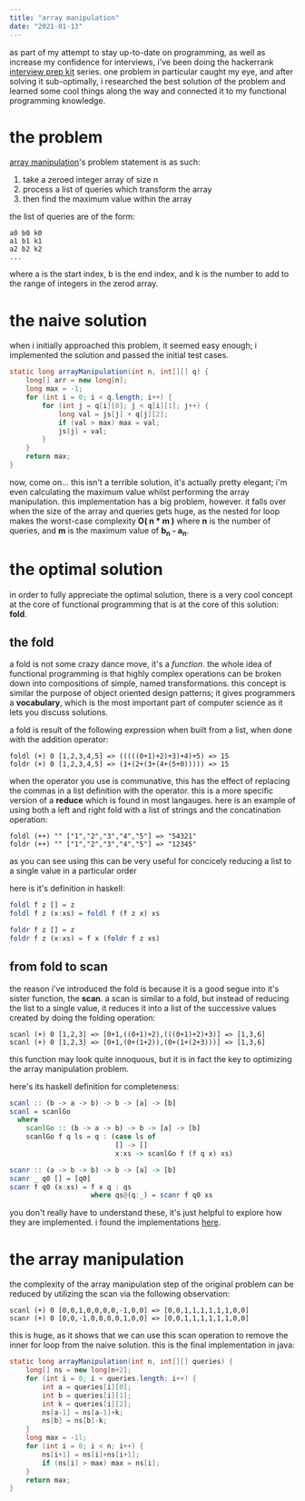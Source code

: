 ```yaml
---
title: "array manipulation"
date: "2021-01-13"
---
```


as part of my attempt to stay up-to-date on programming, as well as increase my confidence for interviews, i've been doing the hackerrank [interview prep kit](https://www.hackerrank.com/interview/interview-preparation-kit) series. one problem in particular caught my eye, and after solving it sub-optimally, i researched the best solution of the problem and learned some cool things along the way and connected it to my functional programming knowledge.

# the problem

[array manipulation](https://www.hackerrank.com/challenges/crush/problem)'s problem statement is as such:

1. take a zeroed integer array of size n
2. process a list of queries which transform the array
3. then find the maximum value within the array

the list of queries are of the form:

```
a0 b0 k0
a1 b1 k1
a2 b2 k2
...
```

where a is the start index, b is the end index, and k is the number to add to the range of integers in the zerod array.

# the naive solution

when i initially approached this problem, it seemed easy enough; i implemented the solution and passed the initial test cases.

```java
static long arrayManipulation(int n, int[][] q) {
    long[] arr = new long[n];
    long max = -1;
    for (int i = 0; i < q.length; i++) {
        for (int j = q[i][0]; j < q[i][1]; j++) {
            long val = js[j] + q[j][2];
            if (val > max) max = val;
            js[j] = val;
        }
    }
    return max;
}
```

now, come on... this isn't a terrible solution, it's actually pretty elegant; i'm even calculating the maximum value whilst performing the array manipulation. this implementation has a big problem, however. it falls over when the size of the array and queries gets huge, as the nested for loop makes the worst-case complexity **O( n * m )** where **n** is the number of queries, and **m** is the maximum value of **b<sub>n</sub> - a<sub>n</sub>**.

# the optimal solution

in order to fully appreciate the optimal solution, there is a very cool concept at the core of functional programming that is at the core of this solution: **fold**.

## the fold

a fold is not some crazy dance move, it's a *function*. the whole idea of functional programming is that highly complex operations can be broken down into compositions of simple, named transformations. this concept is similar the purpose of object oriented design patterns; it gives programmers a **vocabulary**, which is the most important part of computer science as it lets you discuss solutions.

a fold is result of the following expression when built from a list, when done with the addition operator:

```
foldl (+) 0 [1,2,3,4,5] => (((((0+1)+2)+3)+4)+5) => 15
foldr (+) 0 [1,2,3,4,5] => (1+(2+(3+(4+(5+0))))) => 15
```

when the operator you use is communative, this has the effect of replacing the commas in a list definition with the operator. this is a more specific version of a **reduce** which is found in most langauges. here is an example of using both a left and right fold with a list of strings and the concatination operation:

```
foldl (++) "" ["1","2","3","4","5"] => "54321"
foldr (++) "" ["1","2","3","4","5"] => "12345"
```

as you can see using this can be very useful for concicely reducing a list to a single value in a particular order

here is it's definition in haskell:

```haskell
foldl f z [] = z
foldl f z (x:xs) = foldl f (f z x) xs

foldr f z [] = z
foldr f z (x:xs) = f x (foldr f z xs)
```

## from fold to scan

the reason i've introduced the fold is because it is a good segue into it's sister function, the **scan**. a scan is similar to a fold, but instead of reducing the list to a single value, it reduces it into a list of the successive values created by doing the folding operation:

```
scanl (+) 0 [1,2,3] => [0+1,((0+1)+2),(((0+1)+2)+3)] => [1,3,6]
scanl (+) 0 [1,2,3] => [0+1,(0+(1+2)),(0+(1+(2+3)))] => [1,3,6]
```

this function may look quite innoquous, but it is in fact the key to optimizing the array manipulation problem.

here's its haskell definition for completeness:

```haskell
scanl :: (b -> a -> b) -> b -> [a] -> [b]
scanl = scanlGo
  where
    scanlGo :: (b -> a -> b) -> b -> [a] -> [b]
    scanlGo f q ls = q : (case ls of
                          [] -> []
                          x:xs -> scanlGo f (f q x) xs)

scanr :: (a -> b -> b) -> b -> [a] -> [b]
scanr _ q0 [] = [q0]
scanr f q0 (x:xs) = f x q : qs
                    where qs@(q:_) = scanr f q0 xs
```

you don't really have to understand these, it's just helpful to explore how they are implemented. i found the implementations [here](https://hackage.haskell.org/package/base-4.14.1.0/docs/src/GHC.List.html).

# the array manipulation

the complexity of the array manipulation step of the original problem can be reduced by utilizing the scan via the following observation:

```
scanl (+) 0 [0,0,1,0,0,0,0,-1,0,0] => [0,0,1,1,1,1,1,1,0,0]
scanr (+) 0 [0,0,-1,0,0,0,0,1,0,0] => [0,0,1,1,1,1,1,1,0,0]
```

this is huge, as it shows that we can use this scan operation to remove the inner for loop from the naive solution. this is the final implementation in java:

```java
static long arrayManipulation(int n, int[][] queries) {
    long[] ns = new long[n+2];
    for (int i = 0; i < queries.length; i++) {
        int a = queries[i][0];
        int b = queries[i][1];
        int k = queries[i][2];
        ns[a-1] = ns[a-1]+k;
        ns[b] = ns[b]-k;
    }
    long max = -1l;
    for (int i = 0; i < n; i++) {
        ns[i+1] = ns[i]+ns[i+1];
        if (ns[i] > max) max = ns[i];
    }
    return max;
}
```

